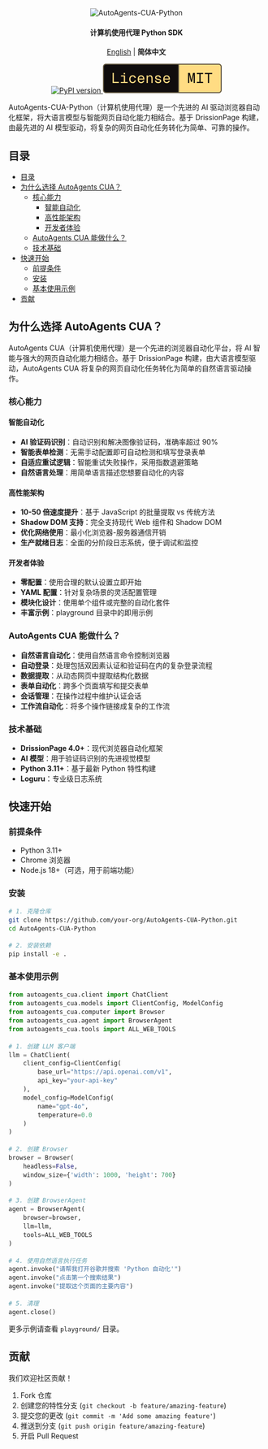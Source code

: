 <div align="center">

<img src="https://img.shields.io/badge/-AutoAgents--CUA-000000?style=for-the-badge&labelColor=faf9f6&color=faf9f6&logoColor=000000" alt="AutoAgents-CUA-Python" width="320"/>

<h4>计算机使用代理 Python SDK</h4>

[English](README.md) | **简体中文**

<a href="https://pypi.org/project/autoagents-cua">
  <picture>
    <source media="(prefers-color-scheme: dark)" srcset="https://img.shields.io/pypi/v/autoagents-cua.svg?style=for-the-badge" />
    <img alt="PyPI version" src="https://img.shields.io/pypi/v/autoagents-cua.svg?style=for-the-badge" />
  </picture>
</a>
<picture>
  <source media="(prefers-color-scheme: dark)" srcset="media/dark_license.svg" />
  <img alt="License MIT" src="media/light_license.svg" />
</picture>

</div>

AutoAgents-CUA-Python（计算机使用代理）是一个先进的 AI 驱动浏览器自动化框架，将大语言模型与智能网页自动化能力相结合。基于 DrissionPage 构建，由最先进的 AI 模型驱动，将复杂的网页自动化任务转化为简单、可靠的操作。

## 目录
- [目录](#目录)
- [为什么选择 AutoAgents CUA？](#为什么选择-autoagents-cua)
  - [核心能力](#核心能力)
    - [智能自动化](#智能自动化)
    - [高性能架构](#高性能架构)
    - [开发者体验](#开发者体验)
  - [AutoAgents CUA 能做什么？](#autoagents-cua-能做什么)
  - [技术基础](#技术基础)
- [快速开始](#快速开始)
  - [前提条件](#前提条件)
  - [安装](#安装)
  - [基本使用示例](#基本使用示例)
- [贡献](#贡献)

## 为什么选择 AutoAgents CUA？

AutoAgents CUA（计算机使用代理）是一个先进的浏览器自动化平台，将 AI 智能与强大的网页自动化能力相结合。基于 DrissionPage 构建，由大语言模型驱动，AutoAgents CUA 将复杂的网页自动化任务转化为简单的自然语言驱动操作。

### 核心能力

#### 智能自动化
- **AI 验证码识别**：自动识别和解决图像验证码，准确率超过 90%
- **智能表单检测**：无需手动配置即可自动检测和填写登录表单
- **自适应重试逻辑**：智能重试失败操作，采用指数退避策略
- **自然语言处理**：用简单语言描述您想要自动化的内容

#### 高性能架构
- **10-50 倍速度提升**：基于 JavaScript 的批量提取 vs 传统方法
- **Shadow DOM 支持**：完全支持现代 Web 组件和 Shadow DOM
- **优化网络使用**：最小化浏览器-服务器通信开销
- **生产就绪日志**：全面的分阶段日志系统，便于调试和监控

#### 开发者体验
- **零配置**：使用合理的默认设置立即开始
- **YAML 配置**：针对复杂场景的灵活配置管理
- **模块化设计**：使用单个组件或完整的自动化套件
- **丰富示例**：playground 目录中的即用示例

### AutoAgents CUA 能做什么？

- **自然语言自动化**：使用自然语言命令控制浏览器
- **自动登录**：处理包括双因素认证和验证码在内的复杂登录流程
- **数据提取**：从动态网页中提取结构化数据
- **表单自动化**：跨多个页面填写和提交表单
- **会话管理**：在操作过程中维护认证会话
- **工作流自动化**：将多个操作链接成复杂的工作流

### 技术基础

- **DrissionPage 4.0+**：现代浏览器自动化框架
- **AI 模型**：用于验证码识别的先进视觉模型
- **Python 3.11+**：基于最新 Python 特性构建
- **Loguru**：专业级日志系统

## 快速开始

### 前提条件
- Python 3.11+
- Chrome 浏览器
- Node.js 18+（可选，用于前端功能）

### 安装

```bash
# 1. 克隆仓库
git clone https://github.com/your-org/AutoAgents-CUA-Python.git
cd AutoAgents-CUA-Python

# 2. 安装依赖
pip install -e .
```

### 基本使用示例

```python
from autoagents_cua.client import ChatClient
from autoagents_cua.models import ClientConfig, ModelConfig
from autoagents_cua.computer import Browser
from autoagents_cua.agent import BrowserAgent
from autoagents_cua.tools import ALL_WEB_TOOLS

# 1. 创建 LLM 客户端
llm = ChatClient(
    client_config=ClientConfig(
        base_url="https://api.openai.com/v1",
        api_key="your-api-key"
    ),
    model_config=ModelConfig(
        name="gpt-4o",
        temperature=0.0
    )
)

# 2. 创建 Browser
browser = Browser(
    headless=False,
    window_size={'width': 1000, 'height': 700}
)

# 3. 创建 BrowserAgent
agent = BrowserAgent(
    browser=browser,
    llm=llm,
    tools=ALL_WEB_TOOLS
)

# 4. 使用自然语言执行任务
agent.invoke("请帮我打开谷歌并搜索 'Python 自动化'")
agent.invoke("点击第一个搜索结果")
agent.invoke("提取这个页面的主要内容")

# 5. 清理
agent.close()
```

更多示例请查看 `playground/` 目录。


## 贡献

我们欢迎社区贡献！

1. Fork 仓库
2. 创建您的特性分支 (`git checkout -b feature/amazing-feature`)
3. 提交您的更改 (`git commit -m 'Add some amazing feature'`)
4. 推送到分支 (`git push origin feature/amazing-feature`)
5. 开启 Pull Request